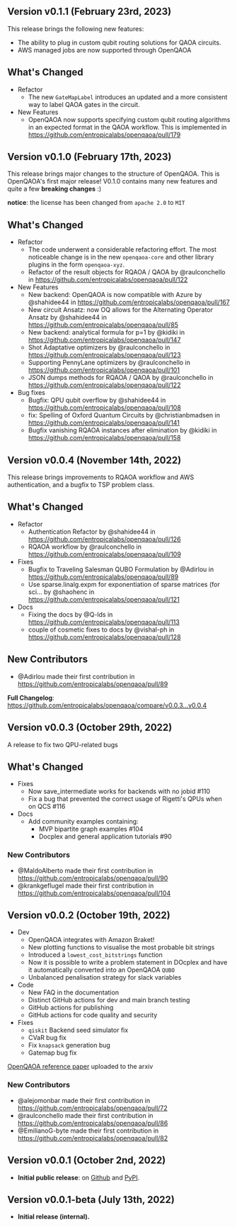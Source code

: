 ## Version v0.1.1 (February 23rd, 2023)

This release brings the following new features:
* The ability to plug in custom qubit routing solutions for QAOA circuits. 
* AWS managed jobs are now supported through OpenQAOA

## What's Changed

* Refactor
  * The new `GateMapLabel` introduces an updated and a more consistent way to label QAOA gates in the circuit. 
* New Features
  * OpenQAOA now supports specifying custom qubit routing algorithms in an expected format in the QAOA workflow. This is implemented in https://github.com/entropicalabs/openqaoa/pull/179


## Version v0.1.0 (February 17th, 2023)

This release brings major changes to the structure of OpenQAOA. 
This is OpenQAOA's first major release! V0.1.0 contains many new features and quite a few **breaking changes** :)

**notice**: the license has been changed from `apache 2.0` to `MIT`

## What's Changed

* Refactor
  * The code underwent a considerable refactoring effort. The most noticeable change is in the new `openqaoa-core` and other library plugins in the form `openqaoa-xyz`.
  * Refactor of the result objects for RQAOA / QAOA by @raulconchello in https://github.com/entropicalabs/openqaoa/pull/122
* New Features
  * New backend: OpenQAOA is now compatible with Azure by @shahidee44 in https://github.com/entropicalabs/openqaoa/pull/167
  * New circuit Ansatz: now OQ allows for the Alternating Operator Ansatz by @shahidee44 in https://github.com/entropicalabs/openqaoa/pull/85
  * New backend: analytical formula for p=1 by @kidiki in https://github.com/entropicalabs/openqaoa/pull/147
  * Shot Adaptative optimizers by @raulconchello in https://github.com/entropicalabs/openqaoa/pull/123
  * Supporting PennyLane optimizers by @raulconchello in https://github.com/entropicalabs/openqaoa/pull/101
  * JSON dumps methods for RQAOA / QAOA by @raulconchello in https://github.com/entropicalabs/openqaoa/pull/122
* Bug fixes
  * Bugfix: QPU qubit overflow by @shahidee44 in https://github.com/entropicalabs/openqaoa/pull/108
  * fix: Spelling of Oxford Quantum Circuits by @christianbmadsen in https://github.com/entropicalabs/openqaoa/pull/141
  * Bugfix vanishing RQAOA instances after elimination by @kidiki in https://github.com/entropicalabs/openqaoa/pull/158


## Version v0.0.4 (November 14th, 2022)

This release brings improvements to RQAOA workflow and AWS authentication, and a bugfix to TSP problem class.

## What's Changed
* Refactor
  * Authentication Refactor by @shahidee44 in https://github.com/entropicalabs/openqaoa/pull/126
  * RQAOA workflow by @raulconchello in https://github.com/entropicalabs/openqaoa/pull/109
* Fixes
  * Bugfix to Traveling Salesman QUBO Formulation by @Adirlou in https://github.com/entropicalabs/openqaoa/pull/89
  * Use sparse.linalg.expm for exponentiation of sparse matrices (for sci… by @shaohenc in https://github.com/entropicalabs/openqaoa/pull/121
* Docs
  * Fixing the docs by @Q-lds in https://github.com/entropicalabs/openqaoa/pull/113
  * couple of cosmetic fixes to docs by @vishal-ph in https://github.com/entropicalabs/openqaoa/pull/128

## New Contributors
* @Adirlou made their first contribution in https://github.com/entropicalabs/openqaoa/pull/89

**Full Changelog**: https://github.com/entropicalabs/openqaoa/compare/v0.0.3...v0.0.4

## Version v0.0.3 (October 29th, 2022)

A release to fix two QPU-related bugs

## What's Changed
* Fixes
  * Now save_intermediate works for backends with no jobid #110 
  * Fix a bug that prevented the correct usage of Rigetti's QPUs when on QCS #116 
* Docs
  * Add community examples containing:
    * MVP bipartite graph examples #104 
    * Docplex and general application tutorials #90  

### New Contributors
* @MaldoAlberto made their first contribution in https://github.com/entropicalabs/openqaoa/pull/90
* @krankgeflugel made their first contribution in https://github.com/entropicalabs/openqaoa/pull/104

## Version v0.0.2 (October 19th, 2022)
* Dev
  * OpenQAOA integrates with Amazon Braket!
  * New plotting functions to visualise the most probable bit strings 
  * Introduced a `lowest_cost_bitstrings` function
  * Now it is possible to write a problem statement in DOcplex and have it automatically converted into an OpenQAOA `QUBO`
  * Unbalanced penalisation strategy for slack variables
* Code
  * New FAQ in the documentation
  * Distinct GitHub actions for dev and main branch testing
  * GitHub actions for publishing
  * GitHub actions for code quality and security
* Fixes
  * `qiskit` Backend seed simulator fix
  * CVaR bug fix
  * Fix `knapsack` generation bug
  * Gatemap bug fix

[OpenQAOA reference paper](https://arxiv.org/abs/2210.08695) uploaded to the arxiv 
 
### New Contributors
* @alejomonbar made their first contribution in https://github.com/entropicalabs/openqaoa/pull/72
* @raulconchello made their first contribution in https://github.com/entropicalabs/openqaoa/pull/86
* @EmilianoG-byte made their first contribution in https://github.com/entropicalabs/openqaoa/pull/82

## Version v0.0.1 (October 2nd, 2022)

- **Initial public release**: on [Github][Github] and [PyPI][PyPI].

## Version v0.0.1-beta (July 13th, 2022)

- **Initial release (internal).**

[Github]: https://github.com/entropicalabs/openqaoa
[PyPI]: https://pypi.org/project/openqaoa/
